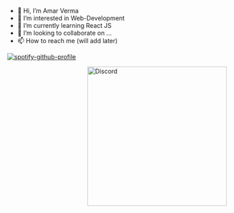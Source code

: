 - 👋 Hi, I’m Amar Verma
- 👀 I’m interested in Web-Development
- 🌱 I’m currently learning React JS
- 💞️ I’m looking to collaborate on ...
- 📫 How to reach me (will add later)




[![spotify-github-profile](https://spotify-github-profile.vercel.app/api/view?uid=31sweivbvmdcv5tk3cus5j45k7fq&cover_image=true&theme=default&show_offline=true&background_color=121212)](https://spotify-github-profile.vercel.app/api/view?uid=31sweivbvmdcv5tk3cus5j45k7fq&redirect=true)

<img src="https://discord-readme-badge.vercel.app/api?id=757541653061042250" alt="Discord" align="right" width=320/>

<!---
theamarverma/theamarverma is a ✨ special ✨ repository because its `README.md` (this file) appears on your GitHub profile.
You can click the Preview link to take a look at your changes.
--->
